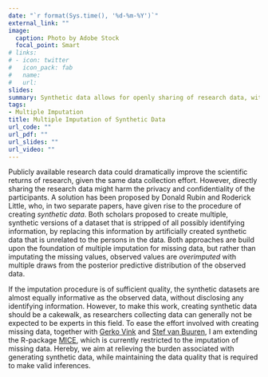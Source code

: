 ```yaml
---
date: "`r format(Sys.time(), '%d-%m-%Y')`"
external_link: ""
image:
  caption: Photo by Adobe Stock
  focal_point: Smart
# links:
# - icon: twitter
#   icon_pack: fab
#   name:
#   url:
slides:
summary: Synthetic data allows for openly sharing of research data, without disclosing identifying information of the participants, that could be as informative as the actually observed data.
tags:
- Multiple Imputation
title: Multiple Imputation of Synthetic Data
url_code: ""
url_pdf: ""
url_slides: ""
url_video: ""
---
```


Publicly available research data could dramatically improve the scientific returns of research, given the same data collection effort. However, directly sharing the research data might harm the privacy and confidentiality of the participants. A solution has been proposed by Donald Rubin and Roderick Little, who, in two separate papers, have given rise to the procedure of creating *synthetic data*. Both scholars proposed to create multiple, synthetic versions of a dataset that is stripped of all possibly identifying information, by replacing this information by artificially created synthetic data that is unrelated to the persons in the data. Both approaches are build upon the foundation of multiple imputation for missing data, but rather than imputating the missing values, observed values are *overimputed* with multiple draws from the posterior predictive distribution of the observed data. 

If the imputation procedure is of sufficient quality, the synthetic datasets are almost equally informative as the observed data, without disclosing any identifying information. However, to make this work, creating synthetic data should be a cakewalk, as researchers collecting data can generally not be expected to be experts in this field. To ease the effort involved with creating missing data, together with [Gerko Vink](https://www.gerkovink.com/) and [Stef van Buuren](https://stefvanbuuren.name/), I am extending the R-package [MICE](https://amices.org/mice/), which is currently restricted to the imputation of missing data. Hereby, we aim at relieving the burden associated with generating synthetic data, while maintaining the data quality that is required to make valid inferences.



